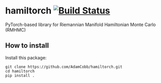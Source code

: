 # hamiltorch [![Build Status](https://travis-ci.com/AdamCobb/hamiltorch.svg?token=qJKqovbtw9EzCw99Nvg8&branch=master)](https://travis-ci.com/AdamCobb/hamiltorch)


 PyTorch-based library for Riemannian Manifold Hamiltonian Monte Carlo (RMHMC)

 ## How to install

Install this package:

```
git clone https://github.com/AdamCobb/hamiltorch.git
cd hamiltorch
pip install .
```
